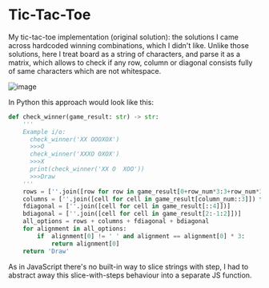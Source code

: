 # Tic-Tac-Toe
My tic-tac-toe implementation (original solution): the solutions I came across hardcoded winning combinations, which I didn't like. Unlike those solutions, here I treat board as a string of characters, and parse it as a matrix, which allows to check if any row, column or diagonal consists fully of same characters which are not whitespace.

![image](https://user-images.githubusercontent.com/67806773/164164056-577c5134-ec47-4dc3-b14d-4de515dcf230.png)

In Python this approach would look like this:
```python
def check_winner(game_result: str) -> str:
    '''
    Example i/o:
      check_winner('XX OOOXOX')
      >>>O
      check_winner('XXXO OXOX')
      >>>X
      print(check_winner('XX O  XOO'))
      >>>Draw
    '''
    rows = [''.join([row for row in game_result[0+row_num*3:3+row_num*3]]) for row_num in range(3)]
    columns = [''.join([cell for cell in game_result[column_num::3]]) for column_num in range(3)]
    fdiagonal = [''.join([cell for cell in game_result[::4]])]
    bdiagonal = [''.join([cell for cell in game_result[2:-1:2]])]
    all_options = rows + columns + fdiagonal + bdiagonal
    for alignment in all_options:
        if  alignment[0] != ' ' and alignment == alignment[0] * 3:
            return alignment[0]
    return 'Draw'
```

As in JavaScript there's no built-in way to slice strings with step, I had to abstract away this slice-with-steps behaviour into a separate JS function.
